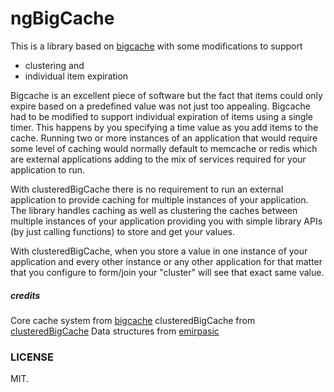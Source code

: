 ngBigCache
=================

This is a library based on [bigcache](https://goreportcard.com/report/github.com/oastuff/clusteredBigCache) with some modifications to support
* clustering and
* individual item expiration

Bigcache is an excellent piece of software but the fact that items could only expire based on a predefined 
value was not just too appealing. Bigcache had to be modified to support individual expiration of items using
a single timer. This happens by you specifying a time value as you add items to the cache.
Running two or more instances of an application that would require some level of caching would normally
default to memcache or redis which are external applications adding to the mix of services required for your
application to run.

With clusteredBigCache there is no requirement to run an external application to provide caching for multiple
instances of your application. The library handles caching as well as clustering the caches between multiple
instances of your application providing you with simple library APIs (by just calling functions) to store and
get your values.

With clusteredBigCache, when you store a value in one instance of your application and every other instance 
or any other application for that matter that you configure to form/join your "cluster" will
see that exact same value.


##### credits
Core cache system from [bigcache](https://github.com/allegro/bigcache)
clusteredBigCache from [clusteredBigCache](https://github.com/nggenius/clusteredBigCache)
Data structures from [emirpasic](https://github.com/emirpasic/gods)

### LICENSE
MIT.




